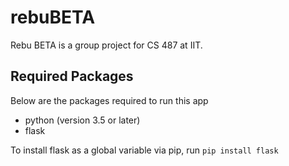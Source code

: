 # rebuBETA
Rebu BETA is a group project for CS 487 at IIT.
## Required Packages
Below are the packages required to run this app
* python (version 3.5 or later)
* flask

To install flask as a global variable via pip, run `pip install flask`

